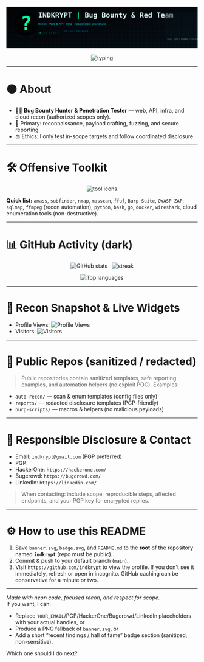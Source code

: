 <!--
  Hacker-themed GitHub Profile README for: indkrypt
  Place banner.svg and badge.svg at repo root.
-->

<p align="center">
  <img src="https://raw.githubusercontent.com/indkrypt/indkrypt/refs/heads/main/banner.svg" alt="Indkrypt hacker banner" />
</p>




<p align="center">
  <img src="https://readme-typing-svg.demolab.com?font=Fira+Code&pause=900&center=true&vCenter=true&width=650&lines=%3E+Indkrypt+%7C+Recon+%E2%80%A2+Fuzz+%E2%80%A2+Exploit+%E2%80%A2+Report;Working+on+authorized+scopes+%E2%9A%A1%EF%B8%8F;Responsible+Disclosure+Only" alt="typing" />
</p>

---

# ⚫ About
- 🕵️‍♂️ **Bug Bounty Hunter & Penetration Tester** — web, API, infra, and cloud recon (authorized scopes only).  
- 🧩 Primary: reconnaissance, payload crafting, fuzzing, and secure reporting.  
- ⚖️ Ethics: I only test in-scope targets and follow coordinated disclosure.

---

# 🛠️ Offensive Toolkit
<p align="center">
  <img src="https://skillicons.dev/icons?i=linux,kali,burp,nmap,sqlmap,ffuf,amass,masscan,wireshark,python,bash,go,docker,git" alt="tool icons" />
</p>

**Quick list:** `amass`, `subfinder`, `nmap`, `masscan`, `ffuf`, `Burp Suite`, `OWASP ZAP`, `sqlmap`, `ffmpeg` (recon automation), `python`, `bash`, `go`, `docker`, `wireshark`, cloud enumeration tools (non-destructive).

---

# 📊 GitHub Activity (dark)
<p align="center">
  <img src="https://github-readme-stats.vercel.app/api?username=indkrypt&show_icons=true&theme=dark&hide_border=true" alt="GitHub stats" />
  &nbsp;
  <img src="https://github-readme-streak-stats.herokuapp.com/?user=indkrypt&theme=dark&hide_border=true" alt="streak" />
</p>

<p align="center">
  <img src="https://github-readme-stats.vercel.app/api/top-langs?username=indkrypt&layout=compact&theme=dark&hide_border=true" alt="Top languages" />
</p>

---

# 🔎 Recon Snapshot & Live Widgets
- Profile Views: ![Profile Views](https://komarev.com/ghpvc/?username=indkrypt&style=flat-square&color=blue)  
- Visitors: ![Visitors](https://visitor-badge.laobi.icu/badge?page_id=indkrypt.indkrypt)

---

# 🧪 Public Repos (sanitized / redacted)
> Public repositories contain sanitized templates, safe reporting examples, and automation helpers (no exploit POC). Examples:
- `auto-recon/` — scan & enum templates (config files only)  
- `reports/` — redacted disclosure templates (PGP-friendly)  
- `burp-scripts/` — macros & helpers (no malicious payloads)

---

# 🔐 Responsible Disclosure & Contact
- Email: `indkrypt@gmail.com` (PGP preferred)  
- PGP: ``  
- HackerOne: `https://hackerone.com/`  
- Bugcrowd: `https://bugcrowd.com/`  
- LinkedIn: `https://linkedin.com/`

> When contacting: include scope, reproducible steps, affected endpoints, and your PGP key for encrypted replies.

---

# ⚙️ How to use this README
1. Save `banner.svg`, `badge.svg`, and `README.md` to the **root** of the repository named **`indkrypt`** (repo must be public).  
2. Commit & push to your default branch (`main`).  
3. Visit `https://github.com/indkrypt` to view the profile. If you don't see it immediately, refresh or open in incognito. GitHub caching can be conservative for a minute or two.

---

*Made with neon code, focused recon, and respect for scope.*  
If you want, I can:
- Replace `YOUR_EMAIL`/PGP/HackerOne/Bugcrowd/LinkedIn placeholders with your actual handles, or  
- Produce a PNG fallback of `banner.svg`, or  
- Add a short “recent findings / hall of fame” badge section (sanitized, non-sensitive).

Which one should I do next?
